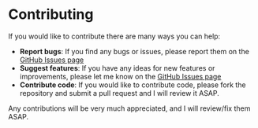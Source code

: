 # Contributing

If you would like to contribute there are many ways you can help:

- **Report bugs**: If you find any bugs or issues, please report them on the [GitHub Issues page](https://github.com/H-Edward/Discord-Go-Music-Bot/issues)
- **Suggest features**: If you have any ideas for new features or improvements, please let me know on the [GitHub Issues page](https://github.com/H-Edward/Discord-Go-Music-Bot/issues)
- **Contribute code**: If you would like to contribute code, please fork the repository and submit a pull request and I will review it ASAP.

Any contributions will be very much appreciated, and I will review/fix them ASAP.
